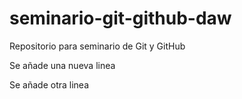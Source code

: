 # seminario-git-github-daw

Repositorio para seminario de Git y GitHub

Se añade una nueva linea

Se añade otra linea